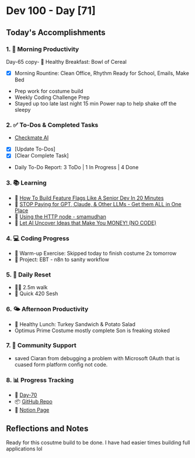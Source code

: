 # Dev 100 - Day [71]

## Today's Accomplishments

### 1. 🌅 Morning Productivity

Day-65 copy- 🍳 Healthy Breakfast: Bowl of Cereal
- [x] Morning Rountine: Clean Office, Rhythm Ready for School, Emails, Make Bed
- Prep work for costume build
- Weekly Coding Challenge Prep
- Stayed up too late last night 15 min Power nap to help shake off the sleepy

### 2. ✅ To-Dos & Completed Tasks

- [Checkmate AI](https://checkmate-ai.vercel.app/)
- [x] [Update To-Dos]
- [x] [Clear Complete Task]
- Daily To-Do Report: 3 ToDo | 1 In Progress | 4 Done

### 3. 📚 Learning

- 🔗 [How To Build Feature Flags Like A Senior Dev In 20 Minutes](https://www.youtube.com/watch?v=VBCYqp8l3Lc)
- 🔗 [STOP Paying for GPT, Claude, & Other LLMs - Get them ALL in One Place](https://www.youtube.com/watch?v=0SrxPa210sU)
- 🔗 [Using the HTTP node - smamudhan](https://www.youtube.com/watch?v=Lfd23yFKyUo)
- 🔗 [Let AI Uncover Ideas that Make You MONEY! (NO CODE)](https://www.youtube.com/watch?v=xLXEOAxfKSw&t=48s)

### 4. 💻 Coding Progress

- 🧠 Warm-up Exercise: Skipped today to finish costume 2x tomorrow
- 🦺 Project: EBT - n8n to sanity workflow

### 5. 🔄 Daily Reset

- 🏋️‍♂️ 2.5m walk
- 🧘 Quick 420 Sesh

### 6. 🌤️ Afternoon Productivity

- 🍱 Healthy Lunch: Turkey Sandwich & Potato Salad
- Optimus Prime Costume mostly complete Son is freaking stoked

### 7. 🤝 Community Support

- saved Ciaran from debugging a problem with Microsoft 0Auth that is cuased form platform config not code. 

### 8. 📊 Progress Tracking

- 🏫 [Day-70](https://www.skool.com/universityofcode/dev-100-day-70)
- 📦 [GitHub Repo](https://github.com/Digitl-Alchemyst/dev100/blob/main/Day-70/day70.md)
- 📄 [Notion Page](https://liberating-galley-48d.notion.site/Dev100-Coding-Lifestyle-Challenge-a85ec9fba3ce41f3b29d581a1a85d92b?pvs=4)

## Reflections and Notes

Ready for this cosutme build to be done. I have had easier times building full applications lol
